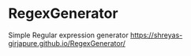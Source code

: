 # RegexGenerator
Simple Regular expression generator
https://shreyas-girjapure.github.io/RegexGenerator/
